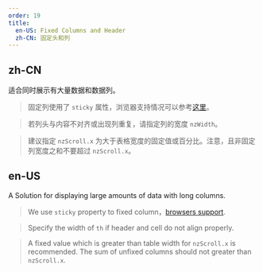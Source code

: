 ```yaml
---
order: 19
title:
  en-US: Fixed Columns and Header
  zh-CN: 固定头和列
---
```


## zh-CN


适合同时展示有大量数据和数据列。

> 固定列使用了 `sticky` 属性，浏览器支持情况可以参考[这里](https://caniuse.com/#feat=css-sticky)。

> 若列头与内容不对齐或出现列重复，请指定列的宽度 `nzWidth`。

> 建议指定 `nzScroll.x` 为大于表格宽度的固定值或百分比。注意，且非固定列宽度之和不要超过 `nzScroll.x`。

## en-US

A Solution for displaying large amounts of data with long columns.

> We use `sticky` property to fixed column，[browsers support](https://caniuse.com/#feat=css-sticky).

> Specify the width of `th` if header and cell do not align properly.

> A fixed value which is greater than table width for `nzScroll.x` is recommended. The sum of unfixed columns should not greater than `nzScroll.x`.

